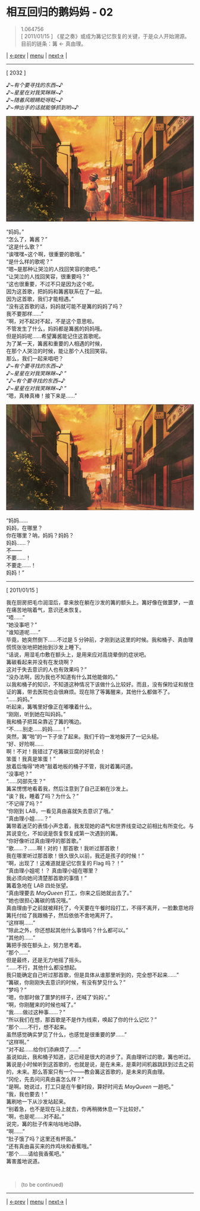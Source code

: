 # 相互回归的鹅妈妈 - 02
> 1.064756  
> [ 2011/01/15 ] 《星之奏》或成为篝记忆恢复的关键，于是众人开始溯源。目前的链条：篝 <- 真由理。  

| [←prev](./0113) | [menu](../) | [next→](./0115) |

---

[ 2032 ]

*♪\~有个要寻找的东西\~♪*  
*♪\~星星在对我笑眯眯\~♪*  
*♪\~随着风眼睛眨呀眨\~♪*  
*♪\~伸出手的话就能够抓到哟\~♪*  

![](../static/image/0114-1.png)

“妈妈。”  
“怎么了，篝酱？”  
“这是什么歌？”  
“诶嘿嘿\~这个啊，很重要的歌哦。”  
“是什么样的歌呢？”  
“嗯\~是那种让哭泣的人找回笑容的歌吧。”  
“让哭泣的人找回笑容，很重要吗？”  
“这也很重要，不过不只是因为这个呢。  
 因为这首歌，把妈妈和篝酱联系在了一起。  
 因为这首歌，我们才能相遇。”  
“没有这首歌的话，妈妈就可能不是篝的妈妈了吗？  
 我不要那样……”  
“啊，对不起对不起，不是这个意思啦。  
 不管发生了什么，妈妈都是篝酱的妈妈哦。  
 但是妈妈呢……希望篝酱能记住这首歌呢。  
 为了某一天，篝酱和重要的人相遇的时候，  
 在那个人哭泣的时候，能让那个人找回笑容。  
 那么，我们一起来唱吧？  
 *♪\~有个要寻找的东西\~♪*  
 *♪\~星星在对我笑眯眯\~♪* ”  
“*♪\~有个要寻找的东西\~♪*  
 *♪\~星星在对我笑眯眯\~♪* ”  
“嗯，真棒真棒！接下来是……”  

![](../static/image/0114-2.png)

“妈妈……  
 妈妈，在哪里？  
 你在哪里？呐，妈妈？妈妈？  
 妈妈……？  
 不——  
 不要……！  
 不要走……！  
 妈妈！”  

---  
[ 2011/01/15 ]

我在厨房把毛巾润湿后，拿来放在躺在沙发的篝的额头上。篝好像在做噩梦，一直在痛苦地喘着气，意识还未恢复。  
“唔……”  
“她没事吧？”  
“谁知道呢……”  
毕竟，她突然倒下……不过是 5 分钟前，才刚到达这里的时候。我和桶子、真由理慌慌张张地把她抬到沙发上睡下。  
“话说，用湿毛巾敷在额头上，是用来应对高烧晕倒的症状吧。  
 篝碳看起来并没有在发烧啊？  
 这对于失去意识的人也有效果吗？”  
“没办法啊，因为我也不知道有什么其他能做的。”  
以我和桶子的知识，不知道这种情况下该做什么比较好。而且，没有保险证和居住证的篝，带去医院也会很麻烦。现在除了等篝醒来，其他什么都做不了。  
“……妈妈。”  
听起来，篝嘴里好像正在嘟囔着什么。  
“刚刚，听到她在叫妈妈。”  
我和桶子把耳朵靠近了篝的嘴边。  
“不……别走……妈妈……！”  
突然，篝“啪”的一下子坐了起来。我们千钧一发地躲开了一记头槌。  
“好、好险啊……  
 啊！不对！我错过了吃篝碳豆腐的好机会！  
 笨蛋！我真是笨蛋！”  
放着后悔得“咚咚”敲着地板的桶子不管，我对着篝问道。  
“没事吧？”  
“……冈部先生？”  
篝呆愣愣地看着我，然后注意到了自己正躺在沙发上。  
“诶？我，睡着了吗？为什么？”  
“不记得了吗？”  
“你刚到 LAB，一看见真由喜就失去意识了哦。”  
“真由理小姐……？”  
篝带着迷茫的表情小声念着，我发现她的语气和世界线变动之前相比有所变化。与其说变化，不如说是恢复恢复成第一次遇到的篝。  
“你好像听过真由理哼的那首歌。”  
“歌……？……啊！对的！那首歌！我听过那首歌！  
 我在哪里听过那首歌！很久很久以前，我还是孩子的时候！”  
“啊，出现了！这难道就是记忆恢复的 Flag 吗？！”  
“真由理小姐呢！？ 真由理小姐在哪里？  
 我必须向她问清楚那首歌的事情！”  
篝着急地在 LAB 四处张望。  
“真由理要去 *MayQueen* 打工，你来之后她就出去了。”  
“她也很担心篝碳的情况哦。”  
真由理由于之前就被拜托了，今天要在午餐时段打工，不得不离开，一脸歉意地将篝托付给了我跟桶子，然后依依不舍地离开了。  
“这样啊……”  
“除此之外，你还想起其他什么事情吗？什么都可以。”  
“其他的……”  
篝把手按在额头上，努力思考着。  
“那个……”  
但是最终，还是无力地摇了摇头。  
“……不行，其他什么都没想起。  
 我只能确定自己听过那首歌，但是具体从谁那里听到的，完全想不起来……”  
“篝碳，你刚刚失去意识的时候，有没有梦见什么？”  
“梦吗？”  
“嗯，你那时做了噩梦的样子，还喊了‘妈妈’。”  
“啊，你刚醒来的时候也喊了。”  
“我……做过这种事……？”  
“所以我们在想，那首歌是不是作为线索，唤起了你的什么记忆？”  
“那个……不行，想不起来。  
 虽然感觉确实梦见了什么，也感觉是很重要的梦……”  
“这样啊。”  
“对不起……给你们添麻烦了……”  
虽说如此，我和桶子知道，这已经是很大的进步了。真由理听过的歌，篝也听过。篝说是小时候听到这首歌的，也就是说，是在未来，是乘时间机器跳跃到过去之前的，未来。那么答案只有一个——教会篝这首歌的，是未来的真由理。  
“冈伦，先去问问真由喜怎么样？”  
“是啊。她说过，打工只是在午餐时段，算好时间去 *MayQueen* 一趟吧。”  
“我，我也要去！”  
篝刷地一下从沙发站起来。  
“别着急，也不是现在马上就去，你再稍微休息一下比较好。”  
“啊，也是呢……对不起。”  
说完，篝的肚子传来咕咕地动静。  
“啊……”  
“肚子饿了吗？这里还有杯面。”  
“还有真由喜买来的炸鸡块和香蕉哦。”  
“那个……请给我香蕉吧。”  
篝害羞地说道。  


<br/>

> (to be continued)
---

| [←prev](./0113) | [menu](../) | [next→](./0115) |
